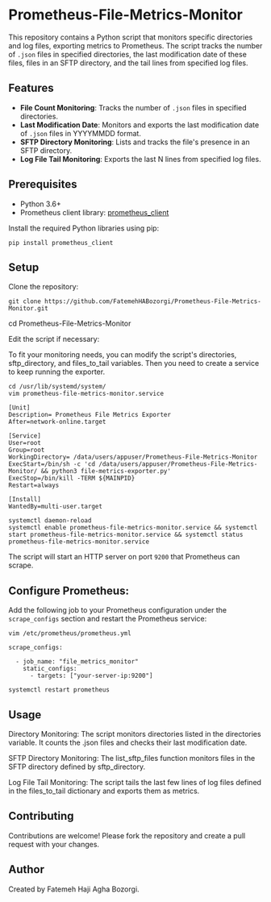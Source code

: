 # Prometheus-File-Metrics-Monitor

This repository contains a Python script that monitors specific directories and log files, exporting metrics to Prometheus. The script tracks the number of `.json` files in specified directories, the last modification date of these files, files in an SFTP directory, and the tail lines from specified log files.

## Features

- **File Count Monitoring**: Tracks the number of `.json` files in specified directories.
- **Last Modification Date**: Monitors and exports the last modification date of `.json` files in YYYYMMDD format.
- **SFTP Directory Monitoring**: Lists and tracks the file's presence in an SFTP directory.
- **Log File Tail Monitoring**: Exports the last N lines from specified log files.

## Prerequisites

- Python 3.6+
- Prometheus client library: [prometheus_client](https://github.com/prometheus/client_python)

Install the required Python libraries using pip:

```
pip install prometheus_client
```
## Setup
Clone the repository:

```
git clone https://github.com/FatemehHABozorgi/Prometheus-File-Metrics-Monitor.git
```
cd Prometheus-File-Metrics-Monitor

Edit the script if necessary:

To fit your monitoring needs, you can modify the script's directories, sftp_directory, and files_to_tail variables. Then you need to create a service to keep running the exporter.

```
cd /usr/lib/systemd/system/
vim prometheus-file-metrics-monitor.service
```
```
[Unit]
Description= Prometheus File Metrics Exporter
After=network-online.target

[Service]
User=root
Group=root
WorkingDirectory= /data/users/appuser/Prometheus-File-Metrics-Monitor
ExecStart=/bin/sh -c 'cd /data/users/appuser/Prometheus-File-Metrics-Monitor/ && python3 file-metrics-exporter.py'
ExecStop=/bin/kill -TERM ${MAINPID}
Restart=always

[Install]
WantedBy=multi-user.target
```
```
systemctl daemon-reload
systemctl enable prometheus-file-metrics-monitor.service && systemctl start prometheus-file-metrics-monitor.service && systemctl status prometheus-file-metrics-monitor.service
```
The script will start an HTTP server on port ```9200``` that Prometheus can scrape.

## Configure Prometheus:
Add the following job to your Prometheus configuration under the ```scrape_configs``` section and restart the Prometheus service:

```
vim /etc/prometheus/prometheus.yml
```
```
scrape_configs:

  - job_name: "file_metrics_monitor"
    static_configs:
      - targets: ["your-server-ip:9200"]
```
```
systemctl restart prometheus
```
## Usage

Directory Monitoring:
The script monitors directories listed in the directories variable. It counts the .json files and checks their last modification date.

SFTP Directory Monitoring:
The list_sftp_files function monitors files in the SFTP directory defined by sftp_directory.

Log File Tail Monitoring:
The script tails the last few lines of log files defined in the files_to_tail dictionary and exports them as metrics.

## Contributing
Contributions are welcome! Please fork the repository and create a pull request with your changes.

## Author
Created by Fatemeh Haji Agha Bozorgi.
